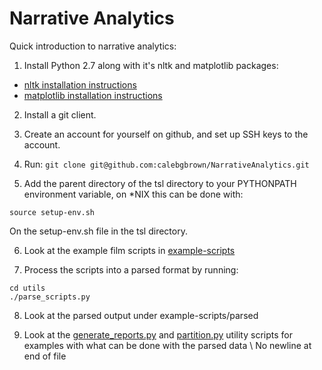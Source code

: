 Narrative Analytics
=================

Quick introduction to narrative analytics:

1) Install Python 2.7 along with it's nltk and matplotlib packages:
* [nltk installation instructions](http://nltk.org/install.html)
* [matplotlib installation instructions](http://matplotlib.org/users/installing.html)

2) Install a git client.

3) Create an account for yourself on github, and set up SSH keys to the account.

4) Run: ```git clone git@github.com:calebgbrown/NarrativeAnalytics.git```

5) Add the parent directory of the tsl directory to your PYTHONPATH environment variable, on *NIX this can be done with:

```source setup-env.sh```

On the setup-env.sh file in the tsl directory.

6) Look at the example film scripts in [example-scripts](example-scripts)

7) Process the scripts into a parsed format by running:

```
cd utils
./parse_scripts.py
```

8) Look at the parsed output under example-scripts/parsed

9) Look at the [generate_reports.py](utils/generate_reports.py) and [partition.py](utils/partition.py) utility scripts for examples with what can be done with the parsed data
\ No newline at end of file
